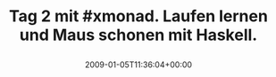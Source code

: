 ---
retweeted: false
source: <a href="http://twitter.com" rel="nofollow">Twitter Web Client</a>
entities:
  hashtags:
  - text: xmonad
    indices:
    - '10'
    - '17'
  symbols: []
  user_mentions: []
  urls: []
display_text_range:
- '0'
- '62'
favorite_count: '0'
id_str: '1096915879'
truncated: false
retweet_count: '0'
id: '1096915879'
created_at: Mon Jan 05 11:36:04 +0000 2009
favorited: false
full_text: 'Tag 2 mit #xmonad. Laufen lernen und Maus schonen mit Haskell.'
lang: de
tags:
- xmonad
- pesos/twitter
date: '2009-01-05T11:36:04+00:00'
src: https://twitter.com/bascht/status/1096915879
original_url: https://twitter.com/bascht/status/1096915879
type: twitter_tweet
text: 'Tag 2 mit #xmonad. Laufen lernen und Maus schonen mit Haskell.'
title: 'Tag 2 mit #xmonad. Laufen lernen und Maus schonen mit Haskell.

  '

---